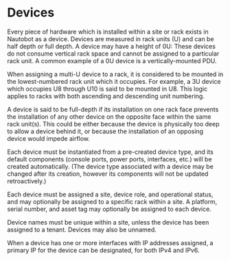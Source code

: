 # Devices

Every piece of hardware which is installed within a site or rack exists in Nautobot as a device. Devices are measured in rack units (U) and can be half depth or full depth. A device may have a height of 0U: These devices do not consume vertical rack space and cannot be assigned to a particular rack unit. A common example of a 0U device is a vertically-mounted PDU.

When assigning a multi-U device to a rack, it is considered to be mounted in the lowest-numbered rack unit which it occupies. For example, a 3U device which occupies U8 through U10 is said to be mounted in U8. This logic applies to racks with both ascending and descending unit numbering.

A device is said to be full-depth if its installation on one rack face prevents the installation of any other device on the opposite face within the same rack unit(s). This could be either because the device is physically too deep to allow a device behind it, or because the installation of an opposing device would impede airflow.

Each device must be instantiated from a pre-created device type, and its default components (console ports, power ports, interfaces, etc.) will be created automatically. (The device type associated with a device may be changed after its creation, however its components will not be updated retroactively.)

Each device must be assigned a site, device role, and operational status, and may optionally be assigned to a specific rack within a site. A platform, serial number, and asset tag may optionally be assigned to each device.

Device names must be unique within a site, unless the device has been assigned to a tenant. Devices may also be unnamed.

When a device has one or more interfaces with IP addresses assigned, a primary IP for the device can be designated, for both IPv4 and IPv6.
